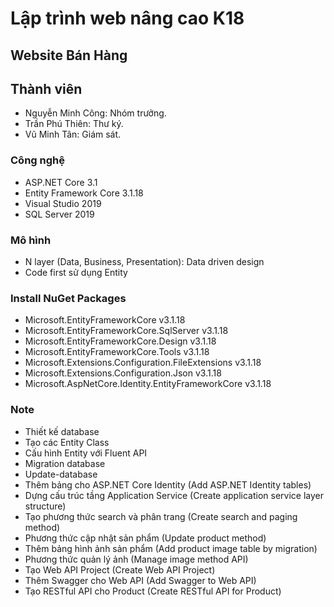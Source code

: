 # Lập trình web nâng cao K18
## Website Bán Hàng
## Thành viên
- Nguyễn Minh Công: Nhóm trưởng.
- Trần Phú Thiên: Thư ký.
- Vũ Minh Tân: Giám sát.
### Công nghệ
* ASP.NET Core 3.1
* Entity Framework Core 3.1.18
* Visual Studio 2019
* SQL Server 2019
### Mô hình
* N layer (Data, Business, Presentation): Data driven design
* Code first sử dụng Entity
### Install NuGet Packages
* Microsoft.EntityFrameworkCore v3.1.18
* Microsoft.EntityFrameworkCore.SqlServer v3.1.18
* Microsoft.EntityFrameworkCore.Design v3.1.18
* Microsoft.EntityFrameworkCore.Tools v3.1.18
* Microsoft.Extensions.Configuration.FileExtensions v3.1.18
* Microsoft.Extensions.Configuration.Json v3.1.18
* Microsoft.AspNetCore.Identity.EntityFrameworkCore v3.1.18
### Note
* Thiết kế database
* Tạo các Entity Class
* Cấu hình Entity với Fluent API
* Migration database
* Update-database
* Thêm bảng cho ASP.NET Core Identity (Add ASP.NET Identity tables)
* Dựng cấu trúc tầng Application Service (Create application service layer structure)
* Tạo phương thức search và phân trang (Create search and paging method)
* Phương thức cập nhật sản phẩm (Update product method)
* Thêm bảng hình ảnh sản phẩm (Add product image table by migration)
* Phương thức quản lý ảnh (Manage image method API)
* Tạo Web API Project (Create Web API Project)
* Thêm Swagger cho Web API (Add Swagger to Web API)
* Tạo RESTful API cho Product (Create RESTful API for Product)
